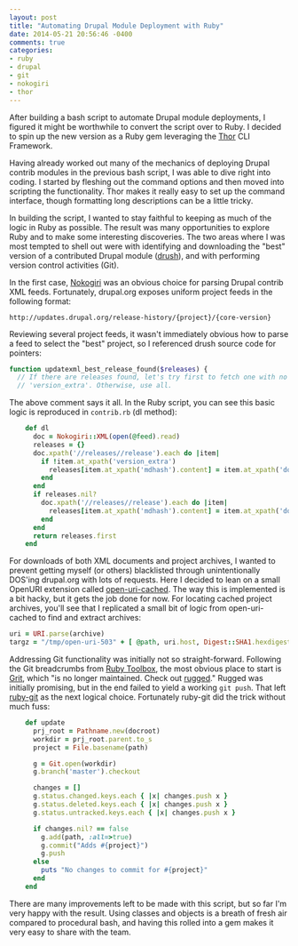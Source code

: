 ```yaml
---
layout: post
title: "Automating Drupal Module Deployment with Ruby"
date: 2014-05-21 20:56:46 -0400
comments: true
categories: 
- ruby
- drupal
- git
- nokogiri
- thor
---
```

After building a bash script to automate Drupal module deployments, I figured it might be worthwhile to convert the script over to Ruby. I decided to spin up the new version as a Ruby gem leveraging the [Thor](http://whatisthor.com/) CLI Framework.

Having already worked out many of the mechanics of deploying Drupal contrib modules in the previous bash script, I was able to dive right into coding. I started by fleshing out the command options and then moved into scripting the functionality. Thor makes it really easy to set up the command interface, though formatting long descriptions can be a little tricky. 

In building the script, I wanted to stay faithful to keeping as much of the logic in Ruby as possible. The result was many opportunities to explore Ruby and to make some interesting discoveries. The two areas where I was most tempted to shell out were with identifying and downloading the "best" version of a contributed Drupal module ([drush](https://github.com/drush-ops/drush)), and with performing version control activities (Git).

In the first case, [Nokogiri](http://nokogiri.org/) was an obvious choice for parsing Drupal contrib XML feeds. Fortunately, drupal.org exposes uniform project feeds in the following format:
```
http://updates.drupal.org/release-history/{project}/{core-version}
```

Reviewing several project feeds, it wasn't immediately obvious how to parse a feed to select the "best" project, so I referenced drush source code for pointers:
```php
function updatexml_best_release_found($releases) {
  // If there are releases found, let's try first to fetch one with no
  // 'version_extra'. Otherwise, use all.
```

The above comment says it all. In the Ruby script, you can see this basic logic is reproduced in `contrib.rb` (dl method):
```ruby
    def dl
      doc = Nokogiri::XML(open(@feed).read)
      releases = {}
      doc.xpath('//releases//release').each do |item|
        if !item.at_xpath('version_extra')
          releases[item.at_xpath('mdhash').content] = item.at_xpath('download_link').content
        end
      end
      if releases.nil?
        doc.xpath('//releases//release').each do |item|
          releases[item.at_xpath('mdhash').content] = item.at_xpath('download_link').content
        end
      end
      return releases.first
    end
```

For downloads of both XML documents and project archives, I wanted to prevent getting myself (or others) blacklisted through unintentionally DOS'ing drupal.org with lots of requests. Here I decided to lean on a small OpenURI extension called [open-uri-cached](https://github.com/tigris/open-uri-cached). The way this is implemented is a bit hacky, but it gets the job done for now. For locating cached project archives, you'll see that I replicated a small bit of logic from open-uri-cached to find and extract archives:
```ruby
uri = URI.parse(archive)
targz = "/tmp/open-uri-503" + [ @path, uri.host, Digest::SHA1.hexdigest(archive) ].join('/')
```

Addressing Git functionality was initially not so straight-forward. Following the Git breadcrumbs from [Ruby Toolbox](https://www.ruby-toolbox.com/categories/git_Tools), the most obvious place to start is [Grit](https://github.com/mojombo/grit), which "is no longer maintained. Check out [rugged](https://github.com/libgit2/rugged)." Rugged was initially promising, but in the end failed to yield a working `git push`. That left [ruby-git](https://github.com/schacon/ruby-git) as the next logical choice. Fortunately ruby-git did the trick without much fuss:
```ruby
    def update
      prj_root = Pathname.new(docroot)
      workdir = prj_root.parent.to_s
      project = File.basename(path)

      g = Git.open(workdir)
      g.branch('master').checkout

      changes = []
      g.status.changed.keys.each { |x| changes.push x }
      g.status.deleted.keys.each { |x| changes.push x }
      g.status.untracked.keys.each { |x| changes.push x }

      if changes.nil? == false
        g.add(path, :all=>true)
        g.commit("Adds #{project}")
        g.push
      else
        puts "No changes to commit for #{project}"
      end
    end
```

There are many improvements left to be made with this script, but so far I'm very happy with the result. Using classes and objects is a breath of fresh air compared to procedural bash, and having this rolled into a gem makes it very easy to share with the team.

